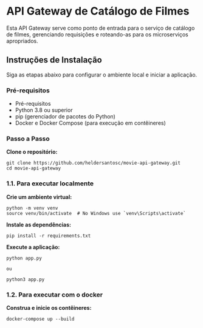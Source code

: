 # API Gateway de Catálogo de Filmes
Esta API Gateway serve como ponto de entrada para o serviço de catálogo de filmes, gerenciando requisições e roteando-as para os microserviços apropriados.

## Instruções de Instalação
Siga as etapas abaixo para configurar o ambiente local e iniciar a aplicação.

### Pré-requisitos

- Pré-requisitos
- Python 3.8 ou superior
- pip (gerenciador de pacotes do Python)
- Docker e Docker Compose (para execução em contêineres)


### Passo a Passo

**Clone o repositório:**

```
git clone https://github.com/heldersantosc/movie-api-gateway.git
cd movie-api-gateway
```

### 1.1. Para executar localmente ###
**Crie um ambiente virtual:**
```
python -m venv venv
source venv/bin/activate  # No Windows use `venv\Scripts\activate`
```

**Instale as dependências:**
```
pip install -r requirements.txt
```

**Execute a aplicação:**
```
python app.py

ou

python3 app.py
```


### 1.2. Para executar com o docker ###
**Construa e inicie os contêineres:**
```
docker-compose up --build
```